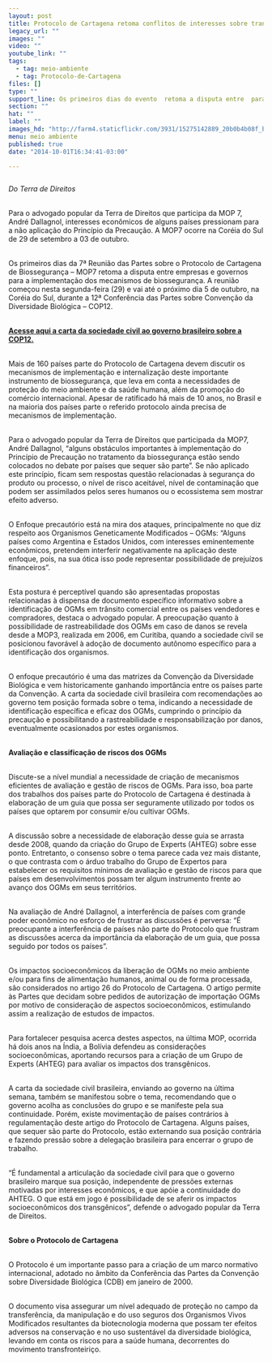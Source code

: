 ```yaml
---
layout: post
title: Protocolo de Cartagena retoma conflitos de interesses sobre transgênicos
legacy_url: ""
images: ""
video: ""
youtube_link: ""
tags:
  - tag: meio-ambiente
  - tag: Protocolo-de-Cartagena
files: []
type: ""
support_line: Os primeiros dias do evento  retoma a disputa entre  para a implementação dos mecanismos de biossegurança
section: ""
hat: ""
label: ""
images_hd: "http://farm4.staticflickr.com/3931/15275142889_20b0b4b08f_b.jpg"
menu: meio ambiente
published: true
date: "2014-10-01T16:34:41-03:00"

---
```

<p><img alt="" src="http://farm4.staticflickr.com/3931/15275142889_20b0b4b08f_b.jpg" /></p>

<p><em>Do Terra de Direitos</em></p>

<p><br />
Para o advogado popular da Terra de Direitos que participa da MOP 7, Andr&eacute; Dallagnol, interesses econ&ocirc;micos de alguns pa&iacute;ses pressionam para a n&atilde;o aplica&ccedil;&atilde;o do Princ&iacute;pio da Precau&ccedil;&atilde;o. A MOP7 ocorre na Cor&eacute;ia do Sul de 29 de setembro a 03 de outubro.</p>

<p><br />
Os primeiros dias da 7&ordf; Reuni&atilde;o das Partes sobre o Protocolo de Cartagena de Biosseguran&ccedil;a &ndash; MOP7 retoma a disputa entre empresas e governos para a implementa&ccedil;&atilde;o dos mecanismos de biosseguran&ccedil;a. A reuni&atilde;o come&ccedil;ou nesta segunda-feira (29) e vai at&eacute; o pr&oacute;ximo dia 5 de outubro, na Cor&eacute;ia do Sul, durante a 12&ordf; Confer&ecirc;ncia das Partes sobre Conven&ccedil;&atilde;o da Diversidade Biol&oacute;gica &ndash; COP12.</p>

<p><br />
<a href="http://terradedireitos.org.br/wp-content/uploads/2014/09/Recomenda%C3%A7%C3%B5es-da-Sociedade-Civil-%C3%A0-COP-12-e-MOP-7-.pdf" target="_blank"><strong>Acesse aqui a carta da sociedade civil ao governo brasileiro sobre a COP12.</strong></a></p>

<p><br />
Mais de 160 pa&iacute;ses parte do Protocolo de Cartagena devem discutir os mecanismos de implementa&ccedil;&atilde;o e internaliza&ccedil;&atilde;o deste importante instrumento de biosseguran&ccedil;a, que leva em conta a necessidades de prote&ccedil;&atilde;o do meio ambiente e da sa&uacute;de humana, al&eacute;m da promo&ccedil;&atilde;o do com&eacute;rcio internacional. Apesar de ratificado h&aacute; mais de 10 anos, no Brasil e na maioria dos pa&iacute;ses parte o referido protocolo ainda precisa de mecanismos de implementa&ccedil;&atilde;o.</p>

<p><br />
Para o advogado popular da Terra de Direitos que participada da MOP7, Andr&eacute; Dallagnol, &ldquo;alguns obst&aacute;culos importantes &agrave; implementa&ccedil;&atilde;o do Princ&iacute;pio de Precau&ccedil;&atilde;o no tratamento da biosseguran&ccedil;a est&atilde;o sendo colocados no debate por pa&iacute;ses que sequer s&atilde;o parte&rdquo;. Se n&atilde;o aplicado este princ&iacute;pio, ficam sem respostas quest&atilde;o relacionadas &agrave; seguran&ccedil;a do produto ou processo, o n&iacute;vel de risco aceit&aacute;vel, n&iacute;vel de contamina&ccedil;&atilde;o que podem ser assimilados pelos seres humanos ou o ecossistema sem mostrar efeito adverso.</p>

<p><br />
O Enfoque precaut&oacute;rio est&aacute; na mira dos ataques, principalmente no que diz respeito aos Organismos Geneticamente Modificados &ndash; OGMs: &ldquo;Alguns pa&iacute;ses como Argentina e Estados Unidos, com interesses eminentemente econ&ocirc;micos, pretendem interferir negativamente na aplica&ccedil;&atilde;o deste enfoque, pois, na sua &oacute;tica isso pode representar possibilidade de preju&iacute;zos financeiros&rdquo;.</p>

<p><br />
Esta postura &eacute; percept&iacute;vel quando s&atilde;o apresentadas propostas relacionadas &agrave; dispensa de documento espec&iacute;fico informativo sobre a identifica&ccedil;&atilde;o de OGMs em tr&acirc;nsito comercial entre os pa&iacute;ses vendedores e compradores, destaca o advogado popular. A preocupa&ccedil;&atilde;o quanto &agrave; possibilidade de rastreabilidade dos OGMs em caso de danos se revela desde a MOP3, realizada em 2006, em Curitiba, quando a sociedade civil se posicionou favor&aacute;vel &agrave; ado&ccedil;&atilde;o de documento aut&ocirc;nomo espec&iacute;fico para a identifica&ccedil;&atilde;o dos organismos.</p>

<p><br />
O enfoque precaut&oacute;rio &eacute; uma das matrizes da Conven&ccedil;&atilde;o da Diversidade Biol&oacute;gica e vem historicamente ganhando import&acirc;ncia entre os pa&iacute;ses parte da Conven&ccedil;&atilde;o. A carta da sociedade civil brasileira com recomenda&ccedil;&otilde;es ao governo tem posi&ccedil;&atilde;o formada sobre o tema, indicando a necessidade de identifica&ccedil;&atilde;o espec&iacute;fica e eficaz dos OGMs, cumprindo o princ&iacute;pio da precau&ccedil;&atilde;o e possibilitando a rastreabilidade e responsabiliza&ccedil;&atilde;o por danos, eventualmente ocasionados por estes organismos.</p>

<p><br />
<strong>Avalia&ccedil;&atilde;o e classifica&ccedil;&atilde;o de riscos dos OGMs</strong></p>

<p><br />
Discute-se a n&iacute;vel mundial a necessidade de cria&ccedil;&atilde;o de mecanismos eficientes de avalia&ccedil;&atilde;o e gest&atilde;o de riscos de OGMs. Para isso, boa parte dos trabalhos dos pa&iacute;ses parte do Protocolo de Cartagena &eacute; destinada &agrave; elabora&ccedil;&atilde;o de um guia que possa ser seguramente utilizado por todos os pa&iacute;ses que optarem por consumir e/ou cultivar OGMs.</p>

<p><br />
A discuss&atilde;o sobre a necessidade de elabora&ccedil;&atilde;o desse guia se arrasta desde 2008, quando da cria&ccedil;&atilde;o do Grupo de Experts (AHTEG) sobre esse ponto. Entretanto, o consenso sobre o tema parece cada vez mais distante, o que contrasta com o &aacute;rduo trabalho do Grupo de Expertos para estabelecer os requisitos m&iacute;nimos de avalia&ccedil;&atilde;o e gest&atilde;o de riscos para que pa&iacute;ses em desenvolvimentos possam ter algum instrumento frente ao avan&ccedil;o dos OGMs em seus territ&oacute;rios.</p>

<p><br />
Na avalia&ccedil;&atilde;o de Andr&eacute; Dallagnol, a interfer&ecirc;ncia de pa&iacute;ses com grande poder econ&ocirc;mico no esfor&ccedil;o de frustrar as discuss&otilde;es &eacute; perversa: &ldquo;&Eacute; preocupante a interfer&ecirc;ncia de pa&iacute;ses n&atilde;o parte do Protocolo que frustram as discuss&otilde;es acerca da import&acirc;ncia da elabora&ccedil;&atilde;o de um guia, que possa seguido por todos os pa&iacute;ses&rdquo;.</p>

<p><br />
Os impactos socioecon&ocirc;micos da libera&ccedil;&atilde;o de OGMs no meio ambiente e/ou para fins de alimenta&ccedil;&atilde;o humanos, animal ou de forma processada, s&atilde;o considerados no artigo 26 do Protocolo de Cartagena. O artigo permite &agrave;s Partes que decidam sobre pedidos de autoriza&ccedil;&atilde;o de importa&ccedil;&atilde;o OGMs por motivo de considera&ccedil;&atilde;o de aspectos socioecon&ocirc;micos, estimulando assim a realiza&ccedil;&atilde;o de estudos de impactos.</p>

<p><br />
Para fortalecer pesquisa acerca destes aspectos, na &uacute;ltima MOP, ocorrida h&aacute; dois anos na &Iacute;ndia, a Bol&iacute;via defendeu as considera&ccedil;&otilde;es socioecon&ocirc;micas, aportando recursos para a cria&ccedil;&atilde;o de um Grupo de Experts (AHTEG) para avaliar os impactos dos transg&ecirc;nicos.</p>

<p><br />
A carta da sociedade civil brasileira, enviando ao governo na &uacute;ltima semana, tamb&eacute;m se manifestou sobre o tema, recomendando que o governo acolha as conclus&otilde;es do grupo e se manifeste pela sua continuidade. Por&eacute;m, existe movimenta&ccedil;&atilde;o de pa&iacute;ses contr&aacute;rios &agrave; regulamenta&ccedil;&atilde;o deste artigo do Protocolo de Cartagena. Alguns pa&iacute;ses, que sequer s&atilde;o parte do Protocolo, est&atilde;o externando sua posi&ccedil;&atilde;o contr&aacute;ria e fazendo press&atilde;o sobre a delega&ccedil;&atilde;o brasileira para encerrar o grupo de trabalho.</p>

<p><br />
&ldquo;&Eacute; fundamental a articula&ccedil;&atilde;o da sociedade civil para que o governo brasileiro marque sua posi&ccedil;&atilde;o, independente de press&otilde;es externas motivadas por interesses econ&ocirc;micos, e que ap&oacute;ie a continuidade do AHTEG. O que est&aacute; em jogo &eacute; possibilidade de se aferir os impactos socioecon&ocirc;micos dos transg&ecirc;nicos&rdquo;, defende o advogado popular da Terra de Direitos.</p>

<p><br />
<strong>Sobre o Protocolo de Cartagena</strong></p>

<p><br />
O Protocolo &eacute; um importante passo para a cria&ccedil;&atilde;o de um marco normativo internacional, adotado no &acirc;mbito da Confer&ecirc;ncia das Partes da Conven&ccedil;&atilde;o sobre Diversidade Biol&oacute;gica (CDB) em janeiro de 2000.</p>

<p><br />
O documento visa assegurar um n&iacute;vel adequado de prote&ccedil;&atilde;o no campo da transfer&ecirc;ncia, da manipula&ccedil;&atilde;o e do uso seguros dos Organismos Vivos Modificados resultantes da biotecnologia moderna que possam ter efeitos adversos na conserva&ccedil;&atilde;o e no uso sustent&aacute;vel da diversidade biol&oacute;gica, levando em conta os riscos para a sa&uacute;de humana, decorrentes do movimento transfronteiri&ccedil;o.</p>
